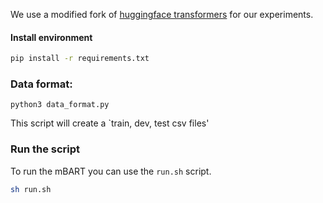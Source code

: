 We use a modified fork of [huggingface transformers](https://github.com/huggingface/transformers) for our experiments.

#### Install environment

```sh
pip install -r requirements.txt
```

### Data format:
```
python3 data_format.py
```

This script will create a `train, dev, test csv files'


### Run the script

To run the mBART you can use the `run.sh` script.

```sh
sh run.sh
```


